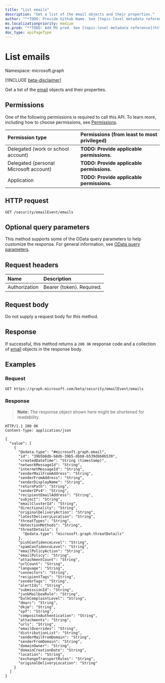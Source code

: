 ```yaml
---
title: "List emails"
description: "Get a list of the email objects and their properties."
author: "**TODO: Provide Github Name. See [topic-level metadata reference](https://msgo.azurewebsites.net/add/document/guidelines/metadata.html#topic-level-metadata)**"
ms.localizationpriority: medium
ms.prod: "**TODO: Add MS prod. See [topic-level metadata reference](https://msgo.azurewebsites.net/add/document/guidelines/metadata.html#topic-level-metadata)**"
doc_type: apiPageType
---
```


# List emails
Namespace: microsoft.graph

[!INCLUDE [beta-disclaimer](../../includes/beta-disclaimer.md)]

Get a list of the [email](../resources/email.md) objects and their properties.

## Permissions
One of the following permissions is required to call this API. To learn more, including how to choose permissions, see [Permissions](/graph/permissions-reference).

|Permission type|Permissions (from least to most privileged)|
|:---|:---|
|Delegated (work or school account)|**TODO: Provide applicable permissions.**|
|Delegated (personal Microsoft account)|**TODO: Provide applicable permissions.**|
|Application|**TODO: Provide applicable permissions.**|

## HTTP request

<!-- {
  "blockType": "ignored"
}
-->
``` http
GET /security/emailEvent/emails
```

## Optional query parameters
This method supports some of the OData query parameters to help customize the response. For general information, see [OData query parameters](/graph/query-parameters).

## Request headers
|Name|Description|
|:---|:---|
|Authorization|Bearer {token}. Required.|

## Request body
Do not supply a request body for this method.

## Response

If successful, this method returns a `200 OK` response code and a collection of [email](../resources/email.md) objects in the response body.

## Examples

### Request
<!-- {
  "blockType": "request",
  "name": "list_email"
}
-->
``` http
GET https://graph.microsoft.com/beta/security/emailEvent/emails
```


### Response
>**Note:** The response object shown here might be shortened for readability.
<!-- {
  "blockType": "response",
  "truncated": true,
  "@odata.type": "Collection(microsoft.graph.email)"
}
-->
``` http
HTTP/1.1 200 OK
Content-Type: application/json

{
  "value": [
    {
      "@odata.type": "#microsoft.graph.email",
      "id": "39b5b8db-b8db-39b5-dbb8-b539dbb8b539",
      "createdDateTime": "String (timestamp)",
      "networkMessageId": "String",
      "internetMessageId": "String",
      "senderMailFromAddress": "String",
      "senderFromAddress": "String",
      "senderDisplayName": "String",
      "returnPath": "String",
      "senderIPv4": "String",
      "recipientEmailAddress": "String",
      "subject": "String",
      "emailClusterId": "String",
      "directionality": "String",
      "originalDeliveryAction": "String",
      "latestDeliveryLocation": "String",
      "threatTypes": "String",
      "detectionMethods": "String",
      "threatDetails": {
        "@odata.type": "microsoft.graph.threatDetails"
      },
      "pishConfidenceLevel": "String",
      "spamConfidenceLevel": "String",
      "emailPolicyAction": "String",
      "emailPolicy": "String",
      "attachmentCount": "String",
      "urlCount": "String",
      "language": "String",
      "connectors": "String",
      "recipientTags": "String",
      "senderTags": "String",
      "alertIds": "String",
      "submissionId": "String",
      "junkMailboxRule": "String",
      "bulkComplaintLevel": "String",
      "dmarc": "String",
      "dkim": "String",
      "spf": "String",
      "compositeAuthentication": "String",
      "attachments": "String",
      "urls": "String",
      "emailOverrides": "String",
      "distributionList": "String",
      "senderMailFromDomain": "String",
      "senderFromDomain": "String",
      "domainOwner": "String",
      "domainCreationDate": "String",
      "location": "String",
      "exchangeTransportRules": "String",
      "originalDeliveryLocation": "String"
    }
  ]
}
```

